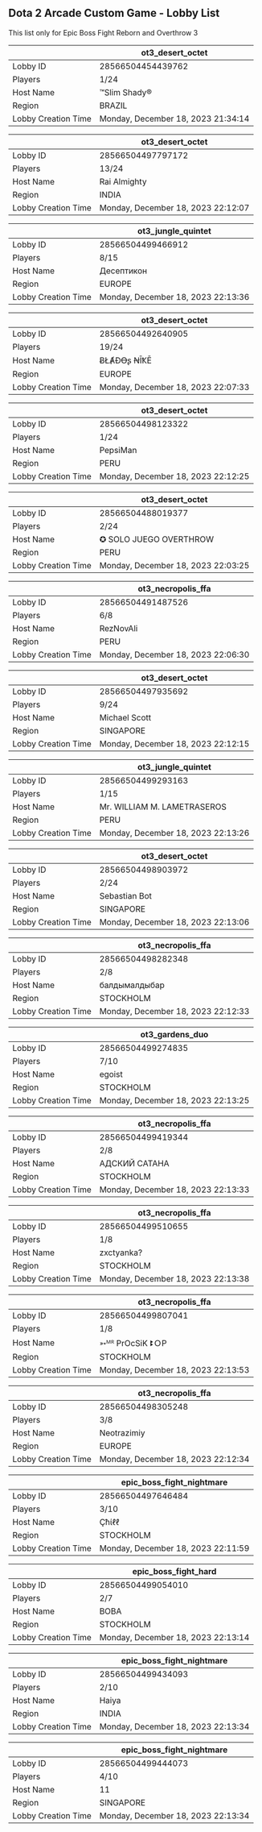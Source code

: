 ## Dota 2 Arcade Custom Game - Lobby List

This list only for Epic Boss Fight Reborn and Overthrow 3

|  | ot3_desert_octet |
| ------ | ------ |
| Lobby ID | 28566504454439762 |
| Players | 1/24 |
| Host Name | ™Slim Shady® |
| Region | BRAZIL |
| Lobby Creation Time | Monday, December 18, 2023 21:34:14 |


|  | ot3_desert_octet |
| ------ | ------ |
| Lobby ID | 28566504497797172 |
| Players | 13/24 |
| Host Name | Rai Almighty |
| Region | INDIA |
| Lobby Creation Time | Monday, December 18, 2023 22:12:07 |


|  | ot3_jungle_quintet |
| ------ | ------ |
| Lobby ID | 28566504499466912 |
| Players | 8/15 |
| Host Name | Десептикон |
| Region | EUROPE |
| Lobby Creation Time | Monday, December 18, 2023 22:13:36 |


|  | ot3_desert_octet |
| ------ | ------ |
| Lobby ID | 28566504492640905 |
| Players | 19/24 |
| Host Name | ɃŁȺĐꝊʂ ꞤĪҞĒ |
| Region | EUROPE |
| Lobby Creation Time | Monday, December 18, 2023 22:07:33 |


|  | ot3_desert_octet |
| ------ | ------ |
| Lobby ID | 28566504498123322 |
| Players | 1/24 |
| Host Name | PepsiMan |
| Region | PERU |
| Lobby Creation Time | Monday, December 18, 2023 22:12:25 |


|  | ot3_desert_octet |
| ------ | ------ |
| Lobby ID | 28566504488019377 |
| Players | 2/24 |
| Host Name | ✪ SOLO JUEGO OVERTHROW |
| Region | PERU |
| Lobby Creation Time | Monday, December 18, 2023 22:03:25 |


|  | ot3_necropolis_ffa |
| ------ | ------ |
| Lobby ID | 28566504491487526 |
| Players | 6/8 |
| Host Name | RezNovAli |
| Region | PERU |
| Lobby Creation Time | Monday, December 18, 2023 22:06:30 |


|  | ot3_desert_octet |
| ------ | ------ |
| Lobby ID | 28566504497935692 |
| Players | 9/24 |
| Host Name | Michael Scott |
| Region | SINGAPORE |
| Lobby Creation Time | Monday, December 18, 2023 22:12:15 |


|  | ot3_jungle_quintet |
| ------ | ------ |
| Lobby ID | 28566504499293163 |
| Players | 1/15 |
| Host Name | Mr. WILLIAM M. LAMETRASEROS |
| Region | PERU |
| Lobby Creation Time | Monday, December 18, 2023 22:13:26 |


|  | ot3_desert_octet |
| ------ | ------ |
| Lobby ID | 28566504498903972 |
| Players | 2/24 |
| Host Name | Sebastian Bot |
| Region | SINGAPORE |
| Lobby Creation Time | Monday, December 18, 2023 22:13:06 |


|  | ot3_necropolis_ffa |
| ------ | ------ |
| Lobby ID | 28566504498282348 |
| Players | 2/8 |
| Host Name | балдымалдыбар |
| Region | STOCKHOLM |
| Lobby Creation Time | Monday, December 18, 2023 22:12:33 |


|  | ot3_gardens_duo |
| ------ | ------ |
| Lobby ID | 28566504499274835 |
| Players | 7/10 |
| Host Name | egoist |
| Region | STOCKHOLM |
| Lobby Creation Time | Monday, December 18, 2023 22:13:25 |


|  | ot3_necropolis_ffa |
| ------ | ------ |
| Lobby ID | 28566504499419344 |
| Players | 2/8 |
| Host Name | АДСКИЙ САТАНА |
| Region | STOCKHOLM |
| Lobby Creation Time | Monday, December 18, 2023 22:13:33 |


|  | ot3_necropolis_ffa |
| ------ | ------ |
| Lobby ID | 28566504499510655 |
| Players | 1/8 |
| Host Name | zxctyanka? |
| Region | STOCKHOLM |
| Lobby Creation Time | Monday, December 18, 2023 22:13:38 |


|  | ot3_necropolis_ffa |
| ------ | ------ |
| Lobby ID | 28566504499807041 |
| Players | 1/8 |
| Host Name | ➳ᴹᴿ PrOcSiK ꔪＯP |
| Region | STOCKHOLM |
| Lobby Creation Time | Monday, December 18, 2023 22:13:53 |


|  | ot3_necropolis_ffa |
| ------ | ------ |
| Lobby ID | 28566504498305248 |
| Players | 3/8 |
| Host Name | Neotrazimiy |
| Region | EUROPE |
| Lobby Creation Time | Monday, December 18, 2023 22:12:34 |


|  | epic_boss_fight_nightmare |
| ------ | ------ |
| Lobby ID | 28566504497646484 |
| Players | 3/10 |
| Host Name | Çħίℓℓ |
| Region | STOCKHOLM |
| Lobby Creation Time | Monday, December 18, 2023 22:11:59 |


|  | epic_boss_fight_hard |
| ------ | ------ |
| Lobby ID | 28566504499054010 |
| Players | 2/7 |
| Host Name | BOBA |
| Region | STOCKHOLM |
| Lobby Creation Time | Monday, December 18, 2023 22:13:14 |


|  | epic_boss_fight_nightmare |
| ------ | ------ |
| Lobby ID | 28566504499434093 |
| Players | 2/10 |
| Host Name | Haiya |
| Region | INDIA |
| Lobby Creation Time | Monday, December 18, 2023 22:13:34 |


|  | epic_boss_fight_nightmare |
| ------ | ------ |
| Lobby ID | 28566504499444073 |
| Players | 4/10 |
| Host Name | 11 |
| Region | SINGAPORE |
| Lobby Creation Time | Monday, December 18, 2023 22:13:34 |



